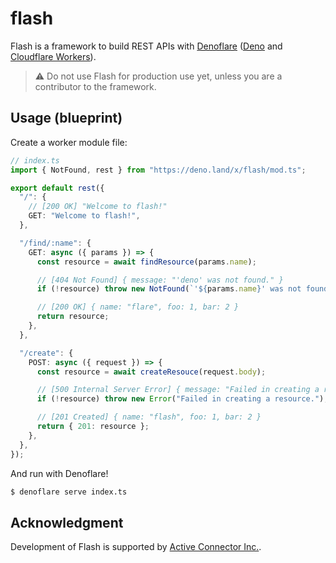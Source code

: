 # flash

Flash is a framework to build REST APIs with [Denoflare](https://denoflare.dev/)
([Deno](https://deno.land/) and
[Cloudflare Workers](https://www.cloudflare.com/products/workers-kv/)).

> :warning: Do not use Flash for production use yet, unless you are a
> contributor to the framework.

## Usage (blueprint)

Create a worker module file:

```typescript
// index.ts
import { NotFound, rest } from "https://deno.land/x/flash/mod.ts";

export default rest({
  "/": {
    // [200 OK] "Welcome to flash!"
    GET: "Welcome to flash!",
  },

  "/find/:name": {
    GET: async ({ params }) => {
      const resource = await findResource(params.name);

      // [404 Not Found] { message: "'deno' was not found." }
      if (!resource) throw new NotFound(`'${params.name}' was not found.`);

      // [200 OK] { name: "flare", foo: 1, bar: 2 }
      return resource;
    },
  },

  "/create": {
    POST: async ({ request }) => {
      const resource = await createResouce(request.body);

      // [500 Internal Server Error] { message: "Failed in creating a resource." }
      if (!resource) throw new Error("Failed in creating a resource.");

      // [201 Created] { name: "flash", foo: 1, bar: 2 }
      return { 201: resource };
    },
  },
});
```

And run with Denoflare!

```sh
$ denoflare serve index.ts
```

## Acknowledgment

Development of Flash is supported by
[Active Connector Inc.](https://active-connector.com).

